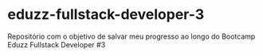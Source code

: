 # eduzz-fullstack-developer-3
Repositório com o objetivo de salvar meu progresso ao longo do Bootcamp Eduzz Fullstack Developer #3
